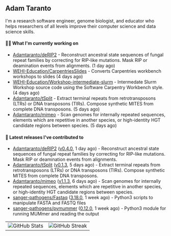 ## Adam Taranto

I'm a research software engineer, genome biologist, and educator who helps researchers of all levels
improve their computer science and data science skills.

#### 👩‍💻 What I'm currently working on

- [Adamtaranto/deRIP2](https://github.com/Adamtaranto/deRIP2) - Reconstruct ancestral state sequences of fungal repeat families by correcting for RIP-like mutations. Mask RIP or deamination events from alignments. (1 day ago)
- [WEHI-Education/CarpentriesSlides](https://github.com/WEHI-Education/CarpentriesSlides) - Converts Carpentries workbench workshops to slides (4 days ago)
- [WEHI-Education/Workshop-intermediate-slurm](https://github.com/WEHI-Education/Workshop-intermediate-slurm) - Intermedate Slurm Workshop source code using the Software Carpentry Workbench style. (4 days ago)
- [Adamtaranto/tSplit](https://github.com/Adamtaranto/tSplit) - Extract terminal repeats from retrotransposons (LTRs) or DNA transposons (TIRs). Compose synthetic MITES from complete DNA transposons. (5 days ago)
- [Adamtaranto/mimeo](https://github.com/Adamtaranto/mimeo) - Scan genomes for internally repeated sequences, elements which are repetitive in another species, or high-identity HGT candidate regions between species. (5 days ago)

#### 🔭 Latest releases I've contributed to

- [Adamtaranto/deRIP2](https://github.com/Adamtaranto/deRIP2) ([v0.4.0](https://github.com/Adamtaranto/deRIP2/releases/tag/v0.4.0), 1 day ago) - Reconstruct ancestral state sequences of fungal repeat families by correcting for RIP-like mutations. Mask RIP or deamination events from alignments.
- [Adamtaranto/tSplit](https://github.com/Adamtaranto/tSplit) ([v0.1.3](https://github.com/Adamtaranto/tSplit/releases/tag/v0.1.3), 5 days ago) - Extract terminal repeats from retrotransposons (LTRs) or DNA transposons (TIRs). Compose synthetic MITES from complete DNA transposons.
- [Adamtaranto/mimeo](https://github.com/Adamtaranto/mimeo) ([v1.1.3](https://github.com/Adamtaranto/mimeo/releases/tag/v1.1.3), 6 days ago) - Scan genomes for internally repeated sequences, elements which are repetitive in another species, or high-identity HGT candidate regions between species.
- [sanger-pathogens/Fastaq](https://github.com/sanger-pathogens/Fastaq) ([3.18.0](https://github.com/sanger-pathogens/Fastaq/releases/tag/3.18.0), 1 week ago) - Python3 scripts to manipulate FASTA and FASTQ files
- [sanger-pathogens/pymummer](https://github.com/sanger-pathogens/pymummer) ([0.12.0](https://github.com/sanger-pathogens/pymummer/releases/tag/0.12.0), 1 week ago) - Python3 module for running MUMmer and reading the output

<table>
  <tr style="border: none">
    <td valign="top" style="border: none">
      <img src="https://github-readme-stats.vercel.app/api?username=adamtaranto&rank_icon=percentile&show_icons=true&theme=transparent" alt="GitHub Stats" />
    </td>
    <td valign="top" style="border: none">
      <img src="https://github-readme-streak-stats.herokuapp.com?user=adamtaranto&mode=weekly&theme=transparent" alt="GitHub Streak" />
    </td>
  </tr>
</table>